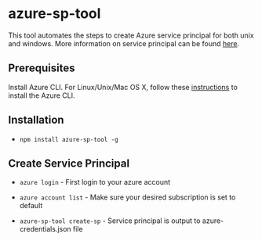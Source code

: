 # azure-sp-tool

This tool automates the steps to create Azure service principal for both unix and windows. 
More information on service principal can be found [here](https://azure.microsoft.com/en-us/documentation/articles/resource-group-authenticate-service-principal/).

Prerequisites
------------
Install Azure CLI. For Linux/Unix/Mac OS X, follow these [instructions](https://azure.microsoft.com/en-us/documentation/articles/xplat-cli-install/) to install the Azure CLI. 
 

Installation
------------

* `npm install azure-sp-tool -g`


Create Service Principal
------------

* `azure login` - First login to your azure account

* `azure account list` - Make sure your desired subscription is set to default

* `azure-sp-tool create-sp` - Service principal is output to azure-credentials.json file

